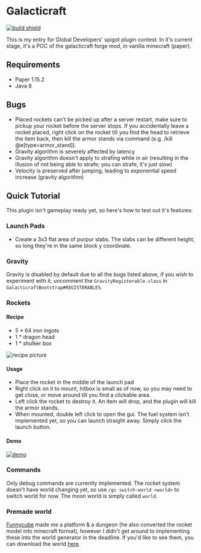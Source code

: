 # Galacticraft
[![build shield](https://img.shields.io/jenkins/build?jobUrl=https%3A%2F%2Fci.piggypiglet.me%2Fjob%2FGalacticraft%2F)](https://ci.piggypiglet.me/job/Galacticraft/)

This is my entry for Global Developers' spigot plugin contest. In it's current stage, it's a POC of the galacticraft forge mod, in vanilla minecraft (paper).

## Requirements
- Paper 1.15.2
- Java 8

## Bugs
- Placed rockets can't be picked up after a server restart, make sure to pickup your rocket before the server stops. If you accidentally leave a rocket placed, right click on the rocket till you find the head to retrieve the item back, then kill the armor stands via command (e.g. /kill @e[type=armor_stand]).
- Gravity algorithm is severely affected by latency
- Gravity algorithm doesn't apply to strafing while in air (resulting in the illusion of not being able to strafe; you can strafe, it's just slow)
- Velocity is preserved after jumping, leading to exponential speed increase (gravity algorithm)

## Quick Tutorial
This plugin isn't gameplay ready yet, so here's how to test out it's features:

### Launch Pads
- Create a 3x3 flat area of purpur slabs. The slabs can be different height, so long they're in the same block y coordinate.

### Gravity
Gravity is disabled by default due to all the bugs listed above, if you wish to experiment with it, uncomment the `GravityRegisterable.class` in `GalacticraftBootstrap#REGISTERABLES`.

### Rockets
#### Recipe
- 5 * 64 iron ingots
- 1 * dragon head
- 1 * shulker box

![recipe picture](https://p1g.pw/gc/rocketrecipe.png)

#### Usage
- Place the rocket in the middle of the launch pad
- Right click on it to mount, hitbox is small as of now, so you may need to get close, or move around till you find a clickable area.
- Left click the rocket to destroy it. An item will drop, and the plugin will kill the armor stands.
- When mounted, double left click to open the gui. The fuel system isn't implemented yet, so you can launch straight away. Simply click the launch button.

#### Demo
[![demo](https://p1g.pw/gc/trickvideo.PNG)](https://p1g.pw/gc/rockets3.mp4)

### Commands
Only debug commands are currently implemented. The rocket system doesn't have world changing yet, so use `/gc switch-world <world>` to switch world for now. The moon world is simply called `world`.

### Premade world
[Funnycube](https://funnycube.net) made me a platform & a dungeon (he also converted the rocket model into minecraft format), however I didn't get around to implementing these into the world generator in the deadline. If you'd like to see them, you can download the world [here](https://p1g.pw/gc/moonwithbuilds.7z).